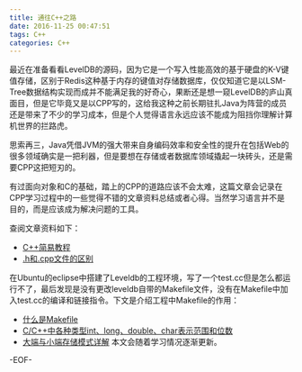 ```yaml
---
title: 通往C++之路
date: 2016-11-25 00:47:51
tags: C++
categories: C++
---
```

最近在准备看看LevelDB的源码，因为它是一个写入性能高效的基于硬盘的K-V键值存储，区别于Redis这种基于内存的键值对存储数据库，仅仅知道它是以LSM-Tree数据结构实现而成并不能满足我的好奇心，果断还是想一窥LevelDB的庐山真面目，但是它毕竟又是以CPP写的，这给我这种之前长期驻扎Java为阵营的成员还是带来了不少的学习成本，但是个人觉得语言永远应该不能成为阻挡你理解计算机世界的拦路虎。
<!--more-->
思索再三，Java凭借JVM的强大带来自身编码效率和安全性的提升在包括Web的很多领域确实是一把利器，但是要想在存储或者数据库领域撬起一块砖头，还是需要CPP这把短刃的。

有过面向对象和C的基础，踏上的CPP的道路应该不会太难，这篇文章会记录在CPP学习过程中的一些觉得不错的文章资料总结或者心得。当然学习语言并不是目的，而是应该成为解决问题的工具。

查阅文章资料如下：
- [C++简易教程](http://www.runoob.com/cplusplus/cpp-tutorial.html)
- [.h和.cpp文件的区别](http://www.cnblogs.com/shelvenn/archive/2008/02/02/1062446.html)

在Ubuntu的eclipse中搭建了Leveldb的工程环境，写了一个test.cc但是怎么都运行不了，最后发现是没有更改leveldb自带的Makefile文件，没有在Makefile中加入test.cc的编译和链接指令。下文是介绍工程中Makefile的作用：
- [什么是Makefile ](www.cppblog.com/luqingfei/archive/2010/08/27/124946.html)
- [C/C++中各种类型int、long、double、char表示范围和位数](http://blog.csdn.net/xuexiacm/article/details/8122267)
- [大端与小端存储模式详解](http://blog.csdn.net/favory/article/details/4441361)
本文会随着学习情况逐渐更新。

-EOF-
